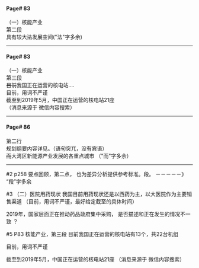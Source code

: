 #### Page# 83
（一）核能产业  
第二段    
具有较大~~法~~发展空间("法"字多余) 
___  

#### Page# 83
（一）核能产业   
第三段  
~~目前~~我国正在运营的核电站....  
目前，用词不严谨  
截至到2019年5月，中国正在运营的核电站21座  
（消息来源于 微信内容搜索）  
___

#### Page# 86
第二行  
规划纲要内容详见。（语句突兀，没有宾语）  
~~而~~大湾区新能源产业发展的各重点城市 （"而"字多余）


___

#2
p258
要点回顾，第二点，
也为差异分析提供参考标准。段。 －－－－－》 “段”字多余

#3
（二）医院用药现状
我国目前用药现状还是以西药为主，以大医院作为主要销售渠道
（目前，用词不严谨，最好给定截至的具体时间）

2019年，国家层面正在推动药品政府集中采购，
是否描述和正在发生的情况不一致 ？



#5
P83 核能产业，第三段
目前我国正在运营的核电站有13个，共22台机组

目前，用词不严谨

截至到2019年5月，中国正在运营的核电站21座
（消息来源于 微信内容搜索）
